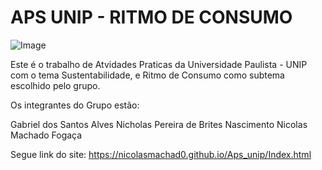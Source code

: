# APS UNIP - RITMO DE CONSUMO

![Image](https://github.com/user-attachments/assets/0455aa8a-0c59-477f-b729-9d4103fea707)

Este é o trabalho de Atvidades Praticas da Universidade Paulista - UNIP com o tema Sustentabilidade, e Ritmo de Consumo como subtema escolhido pelo grupo.


Os integrantes do Grupo estão:

Gabriel dos Santos Alves
Nicholas Pereira de Brites Nascimento
Nicolas Machado Fogaça

Segue link do site: https://nicolasmachad0.github.io/Aps_unip/Index.html
